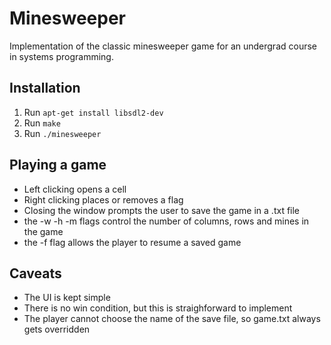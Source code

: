 # Minesweeper
Implementation of the classic minesweeper game
for an undergrad course in systems programming.

## Installation
 1. Run `apt-get install libsdl2-dev`
 1. Run `make`
 1. Run `./minesweeper`

## Playing a game
  * Left clicking opens a cell
  * Right clicking places or removes a flag
  * Closing the window prompts the user to save the game in a .txt file
  * the -w -h -m flags control the number of columns, rows and mines in the game
  * the -f flag allows the player to resume a saved game

## Caveats
  * The UI is kept simple
  * There is no win condition, but this is straighforward to implement
  * The player cannot choose the name of the save file, so game.txt always gets overridden
